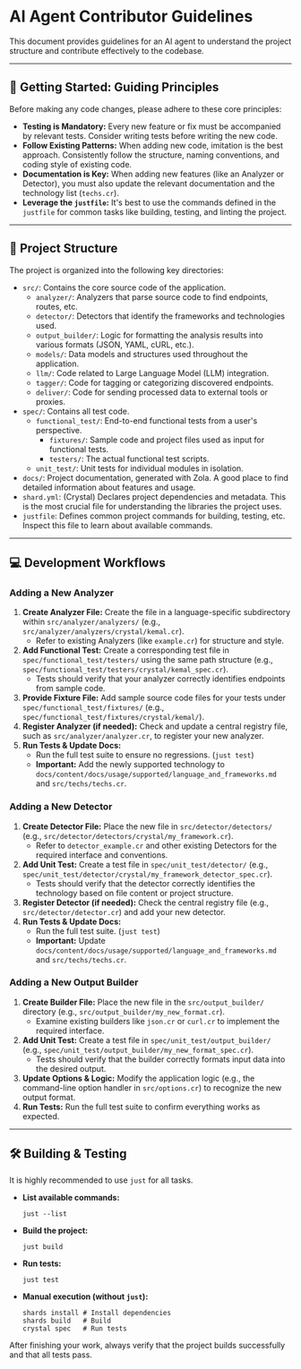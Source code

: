 # AI Agent Contributor Guidelines

This document provides guidelines for an AI agent to understand the project structure and contribute effectively to the codebase.

---

## 🚀 Getting Started: Guiding Principles

Before making any code changes, please adhere to these core principles:

* **Testing is Mandatory:** Every new feature or fix must be accompanied by relevant tests. Consider writing tests before writing the new code.
* **Follow Existing Patterns:** When adding new code, imitation is the best approach. Consistently follow the structure, naming conventions, and coding style of existing code.
* **Documentation is Key:** When adding new features (like an Analyzer or Detector), you must also update the relevant documentation and the technology list (`techs.cr`).
* **Leverage the `justfile`:** It's best to use the commands defined in the `justfile` for common tasks like building, testing, and linting the project.

---

## 📂 Project Structure

The project is organized into the following key directories:

* `src/`: Contains the core source code of the application.
    * `analyzer/`: Analyzers that parse source code to find endpoints, routes, etc.
    * `detector/`: Detectors that identify the frameworks and technologies used.
    * `output_builder/`: Logic for formatting the analysis results into various formats (JSON, YAML, cURL, etc.).
    * `models/`: Data models and structures used throughout the application.
    * `llm/`: Code related to Large Language Model (LLM) integration.
    * `tagger/`: Code for tagging or categorizing discovered endpoints.
    * `deliver/`: Code for sending processed data to external tools or proxies.
* `spec/`: Contains all test code.
    * `functional_test/`: End-to-end functional tests from a user's perspective.
        * `fixtures/`: Sample code and project files used as input for functional tests.
        * `testers/`: The actual functional test scripts.
    * `unit_test/`: Unit tests for individual modules in isolation.
* `docs/`: Project documentation, generated with Zola. A good place to find detailed information about features and usage.
* `shard.yml`: (Crystal) Declares project dependencies and metadata. This is the most crucial file for understanding the libraries the project uses.
* `justfile`: Defines common project commands for building, testing, etc. Inspect this file to learn about available commands.

---

## 💻 Development Workflows

### Adding a New Analyzer

1.  **Create Analyzer File:** Create the file in a language-specific subdirectory within `src/analyzer/analyzers/` (e.g., `src/analyzer/analyzers/crystal/kemal.cr`).
    * Refer to existing Analyzers (like `example.cr`) for structure and style.
2.  **Add Functional Test:** Create a corresponding test file in `spec/functional_test/testers/` using the same path structure (e.g., `spec/functional_test/testers/crystal/kemal_spec.cr`).
    * Tests should verify that your analyzer correctly identifies endpoints from sample code.
3.  **Provide Fixture File:** Add sample source code files for your tests under `spec/functional_test/fixtures/` (e.g., `spec/functional_test/fixtures/crystal/kemal/`).
4.  **Register Analyzer (if needed):** Check and update a central registry file, such as `src/analyzer/analyzer.cr`, to register your new analyzer.
5.  **Run Tests & Update Docs:**
    * Run the full test suite to ensure no regressions. (`just test`)
    * **Important:** Add the newly supported technology to `docs/content/docs/usage/supported/language_and_frameworks.md` and `src/techs/techs.cr`.

### Adding a New Detector

1.  **Create Detector File:** Place the new file in `src/detector/detectors/` (e.g., `src/detector/detectors/crystal/my_framework.cr`).
    * Refer to `detector_example.cr` and other existing Detectors for the required interface and conventions.
2.  **Add Unit Test:** Create a test file in `spec/unit_test/detector/` (e.g., `spec/unit_test/detector/crystal/my_framework_detector_spec.cr`).
    * Tests should verify that the detector correctly identifies the technology based on file content or project structure.
3.  **Register Detector (if needed):** Check the central registry file (e.g., `src/detector/detector.cr`) and add your new detector.
4.  **Run Tests & Update Docs:**
    * Run the full test suite. (`just test`)
    * **Important:** Update `docs/content/docs/usage/supported/language_and_frameworks.md` and `src/techs/techs.cr`.

### Adding a New Output Builder

1.  **Create Builder File:** Place the new file in the `src/output_builder/` directory (e.g., `src/output_builder/my_new_format.cr`).
    * Examine existing builders like `json.cr` or `curl.cr` to implement the required interface.
2.  **Add Unit Test:** Create a test file in `spec/unit_test/output_builder/` (e.g., `spec/unit_test/output_builder/my_new_format_spec.cr`).
    * Tests should verify that the builder correctly formats input data into the desired output.
3.  **Update Options & Logic:** Modify the application logic (e.g., the command-line option handler in `src/options.cr`) to recognize the new output format.
4.  **Run Tests:** Run the full test suite to confirm everything works as expected.

---

## 🛠️ Building & Testing

It is highly recommended to use `just` for all tasks.

* **List available commands:**
    ```
    just --list
    ```
* **Build the project:**
    ```
    just build
    ```
* **Run tests:**
    ```
    just test
    ```
* **Manual execution (without `just`):**
    ```
    shards install # Install dependencies
    shards build   # Build
    crystal spec   # Run tests
    ```

After finishing your work, always verify that the project builds successfully and that all tests pass.
